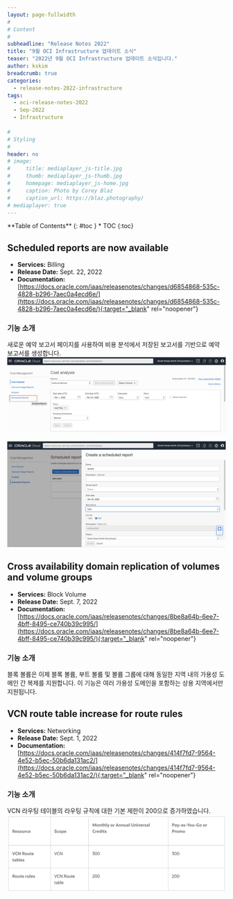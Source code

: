 ```yaml
---
layout: page-fullwidth
#
# Content
#
subheadline: "Release Notes 2022"
title: "9월 OCI Infrastructure 업데이트 소식"
teaser: "2022년 9월 OCI Infrastructure 업데이트 소식입니다."
author: kskim
breadcrumb: true
categories:
  - release-notes-2022-infrastructure
tags:
  - oci-release-notes-2022
  - Sep-2022
  - Infrastructure

#
# Styling
#
header: no
# image:
#     title: mediaplayer_js-title.jpg
#     thumb: mediaplayer_js-thumb.jpg
#     homepage: mediaplayer_js-home.jpg
#     caption: Photo by Corey Blaz
#     caption_url: https://blaz.photography/
# mediaplayer: true
---
```


<div class="panel radius" markdown="1">
**Table of Contents**
{: #toc }
*  TOC
{:toc}
</div>

## Scheduled reports are now available
* **Services:** Billing
* **Release Date:** Sept. 22, 2022
* **Documentation:** [https://docs.oracle.com/iaas/releasenotes/changes/d6854868-535c-4828-b296-7aec0a4ecd6e/](https://docs.oracle.com/iaas/releasenotes/changes/d6854868-535c-4828-b296-7aec0a4ecd6e/){:target="_blank" rel="noopener"}

### 기능 소개
새로운 예약 보고서 페이지를 사용하여 비용 분석에서 저장된 보고서를 기반으로 예약 보고서를 생성합니다.
![](/assets/img/infrastructure/2022/09/SCR-20221124-eag.png)

![](/assets/img/infrastructure/2022/09/SCR-20221124-emp.png)



## Cross availability domain replication of volumes and volume groups
* **Services:** Block Volume
* **Release Date:** Sept. 7, 2022
* **Documentation:** [https://docs.oracle.com/iaas/releasenotes/changes/8be8a64b-6ee7-4bff-8495-ce740b39c995/](https://docs.oracle.com/iaas/releasenotes/changes/8be8a64b-6ee7-4bff-8495-ce740b39c995/){:target="_blank" rel="noopener"}

### 기능 소개
블록 볼륨은 이제 블록 볼륨, 부트 볼륨 및 볼륨 그룹에 대해 동일한 지역 내의 가용성 도메인 간 복제를 지원합니다. 이 기능은 여러 가용성 도메인을 포함하는 상용 지역에서만 지원됩니다. 



## VCN route table increase for route rules
* **Services:** Networking
* **Release Date:** Sept. 1, 2022
* **Documentation:** [https://docs.oracle.com/iaas/releasenotes/changes/414f7fd7-9564-4e52-b5ec-50b6da131ac2/](https://docs.oracle.com/iaas/releasenotes/changes/414f7fd7-9564-4e52-b5ec-50b6da131ac2/){:target="_blank" rel="noopener"}

### 기능 소개
VCN 라우팅 테이블의 라우팅 규칙에 대한 기본 제한이 200으로 증가하였습니다.
![](/assets/img/infrastructure/2022/09/SCR-20221124-eqx.png)



